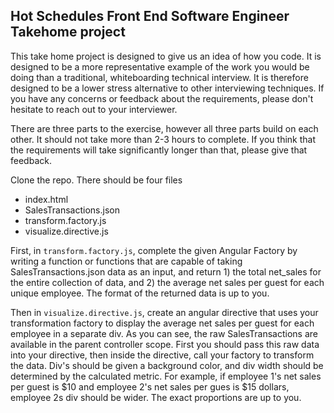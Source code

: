 ## Hot Schedules Front End Software Engineer Takehome project

This take home project is designed to give us an idea of how you code. It is designed to be a more representative example of the work you would be doing than a traditional, whiteboarding technical interview. It is therefore designed to be a lower stress alternative to other interviewing techniques. If you have any concerns or feedback about the requirements, please don't hesitate to reach out to your interviewer.

There are three parts to the exercise, however all three parts build on each other. It should not take more than 2-3 hours to complete. If you think that the requirements will take significantly longer than that, please give that feedback.

Clone the repo. There should be four files

- index.html
- SalesTransactions.json
- transform.factory.js
- visualize.directive.js

First, in `transform.factory.js`, complete the given Angular Factory by writing a function or functions that are capable of taking SalesTransactions.json data as an input, and return 1) the total net_sales for the entire collection of data, and 2) the average net sales per guest for each unique employee. The format of the returned data is up to you.

Then in `visualize.directive.js`, create an angular directive that uses your transformation factory to display the average net sales per guest for each employee in a separate div. As you can see, the raw SalesTransactions are available in the parent controller scope. First you should pass this raw data into your directive, then inside the directive, call your factory to transform the data. Div's should be given a background color, and div width should be determined by the calculated metric. For example, if employee 1's net sales per guest is $10 and employee 2's net sales per gues is $15 dollars, employee 2s div should be wider. The exact proportions are up to you.




